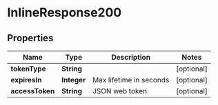 

# InlineResponse200

## Properties

Name | Type | Description | Notes
------------ | ------------- | ------------- | -------------
**tokenType** | **String** |  |  [optional]
**expiresIn** | **Integer** | Max lifetime in seconds |  [optional]
**accessToken** | **String** | JSON web token |  [optional]



